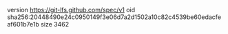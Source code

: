 version https://git-lfs.github.com/spec/v1
oid sha256:20448490e24c0950149f3e06d7a2d1502a10c82c4539be60edacfeaf601b7e1b
size 3462
